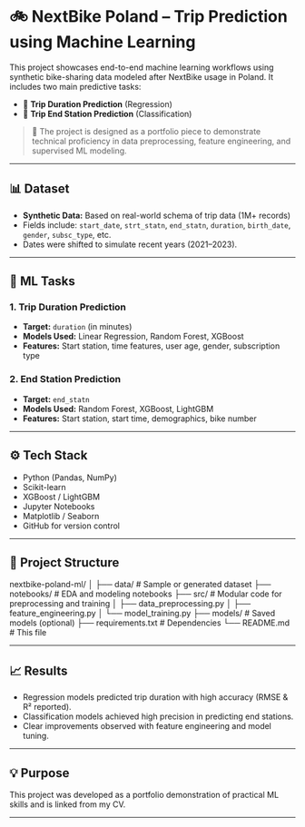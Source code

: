 # 🚲 NextBike Poland – Trip Prediction using Machine Learning

This project showcases end-to-end machine learning workflows using synthetic bike-sharing data modeled after NextBike usage in Poland. It includes two main predictive tasks:

- 🔢 **Trip Duration Prediction** (Regression)
- 📍 **Trip End Station Prediction** (Classification)

> 📁 The project is designed as a portfolio piece to demonstrate technical proficiency in data preprocessing, feature engineering, and supervised ML modeling.

---

## 📊 Dataset

- **Synthetic Data:** Based on real-world schema of trip data (1M+ records)
- Fields include: `start_date`, `strt_statn`, `end_statn`, `duration`, `birth_date`, `gender`, `subsc_type`, etc.
- Dates were shifted to simulate recent years (2021–2023).

---

## 🧠 ML Tasks

### 1. Trip Duration Prediction
- **Target:** `duration` (in minutes)
- **Models Used:** Linear Regression, Random Forest, XGBoost
- **Features:** Start station, time features, user age, gender, subscription type

### 2. End Station Prediction
- **Target:** `end_statn`
- **Models Used:** Random Forest, XGBoost, LightGBM
- **Features:** Start station, start time, demographics, bike number

---

## ⚙️ Tech Stack

- Python (Pandas, NumPy)
- Scikit-learn
- XGBoost / LightGBM
- Jupyter Notebooks
- Matplotlib / Seaborn
- GitHub for version control

---

## 📁 Project Structure

nextbike-poland-ml/
│
├── data/ # Sample or generated dataset
├── notebooks/ # EDA and modeling notebooks
├── src/ # Modular code for preprocessing and training
│ ├── data_preprocessing.py
│ ├── feature_engineering.py
│ └── model_training.py
├── models/ # Saved models (optional)
├── requirements.txt # Dependencies
└── README.md # This file


---

## 📈 Results

- Regression models predicted trip duration with high accuracy (RMSE & R² reported).
- Classification models achieved high precision in predicting end stations.
- Clear improvements observed with feature engineering and model tuning.

---

## 💡 Purpose

This project was developed as a portfolio demonstration of practical ML skills and is linked from my CV.

---


